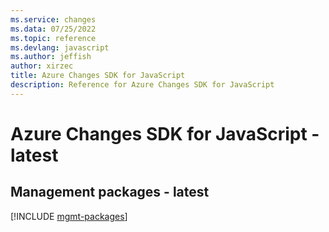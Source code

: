 ```yaml
---
ms.service: changes
ms.data: 07/25/2022
ms.topic: reference
ms.devlang: javascript
ms.author: jeffish
author: xirzec
title: Azure Changes SDK for JavaScript
description: Reference for Azure Changes SDK for JavaScript
---
```

# Azure Changes SDK for JavaScript - latest

## Management packages - latest
[!INCLUDE [mgmt-packages](changes-mgmt-index.md)]